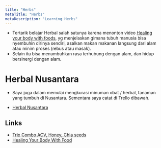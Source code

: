```yaml
---
title: "Herbs"
metaTitle: "Herbs"
metaDescription: "Learning Herbs"
---
```


- Tertarik belajar Herbal salah satunya karena menonton video [Healing your body with foods](https://youtu.be/3vudNvflufc), yg menjelaskan gimana tubuh manusia bisa nyembuhin dirinya sendiri, asalkan makan makanan langsung dari alam atau minim proses (rebus atau masak).
- Selain itu bisa menumbuhkan rasa terhubung dengan alam, dan hidup bersinergi dengan alam.

# Herbal Nusantara

- Saya juga dalam memulai mengkurasi minuman obat / herbal, tanaman yang tumbuh di Nusantara. Sementara saya catat di Trello dibawah.

- [Herbal Nusantara](https://trello.com/b/EBMhsNYt/herbal-nusantara)

## Links

- [Trio Combo ACV, Honey, Chia seeds](/herbs/acv-chia-seeds)
- [Healing Your Body With Food](https://www.spiritsciencecentral.com/blog/healing-your-body-with-food-the-complete-movie)
